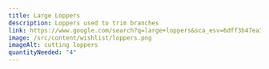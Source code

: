 ```yaml
---
title: Large Loppers
description: Loppers used to trim branches
link: https://www.google.com/search?q=large+loppers&sca_esv=6dff3b47ea39d1e5&rlz=1C1GCEA_enUS1088US1088&udm=28&biw=1920&bih=919&sxsrf=ADLYWIKCwKvuvvrQ8szXZbc-OVzg6plMDA%3A1721748881445&ei=kc2fZtHrGoKr0PEPpsK84A8&ved=0ahUKEwiR-OGzvr2HAxWCFTQIHSYhD_wQ4dUDCBA&uact=5&oq=large+loppers&gs_lp=Egxnd3Mtd2l6LXNlcnAiDWxhcmdlIGxvcHBlcnMyBRAAGIAESLYNUABYxgxwAHgBkAEAmAFloAGQCKoBBDEyLjG4AQPIAQD4AQGYAg2gAqcIwgIKEAAYgAQYQxiKBZgDAJIHBDEyLjGgB6kq&sclient=gws-wiz-serp
image: /src/content/wishlist/loppers.png
imageAlt: cutting loppers
quantityNeeded: "4"
---
```

